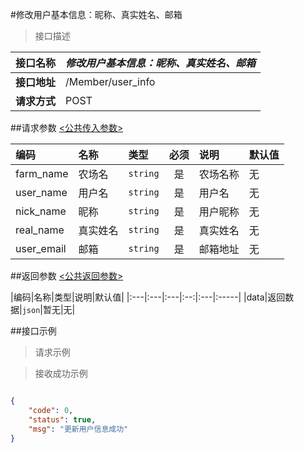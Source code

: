 #修改用户基本信息：昵称、真实姓名、邮箱

>接口描述

| 接口名称 | *修改用户基本信息：昵称、真实姓名、邮箱* |
|----------|--------|
|**接口地址**|/Member/user_info|
|**请求方式**|POST|


##请求参数
[<公共传入参数>](../README.md)  

|编码|名称|类型|必须|说明|默认值|
|:---|:---|:---|:--:|:---|:-----|
|farm_name|农场名|<code>string</code>|是|农场名称|无
|user_name|用户名|<code>string</code>|是|用户名|无
|nick_name|昵称|<code>string</code>|是|用户昵称|无
|real_name|真实姓名|<code>string</code>|是|真实姓名|无
|user_email|邮箱|<code>string</code>|是|邮箱地址|无

##返回参数
[<公共返回参数>](../README.md)

|编码|名称|类型|说明|默认值|
|:---|:---|:---|:--:|:---|:-----|
|data|返回数据|<code>json</code>|暂无|无|


##接口示例

>请求示例



>接收成功示例

```json

{
    "code": 0,
    "status": true,
    "msg": "更新用户信息成功"
}

```
